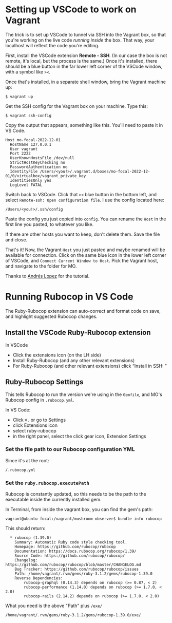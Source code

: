 Setting up VSCode to work on Vagrant
=========================================================

The trick is to set up VSCode to tunnel via SSH into the Vagrant box, so that you're working on the live code *running inside* the box. That way, your localhost will reflect the code you're editing.

First, install the VSCode extension **Remote - SSH**. (In our case the box is not remote, it's local, but the process is the same.) Once it's installed, there should be a blue button in the far lower left corner of the VSCode window, with a symbol like `><`.

Once that's installed, in a separate shell window, bring the Vagrant machine up:

    $ vagrant up

Get the SSH config for the Vagrant box on your machine. Type this:

    $ vagrant ssh-config

Copy the output that appears, something like this. You'll need to paste it in VS Code.

    Host mo-focal-2022-12-01
      HostName 127.0.0.1
      User vagrant
      Port 2222
      UserKnownHostsFile /dev/null
      StrictHostKeyChecking no
      PasswordAuthentication no
      IdentityFile /Users/<you!>/.vagrant.d/boxes/mo-focal-2022-12-01/0/virtualbox/vagrant_private_key
      IdentitiesOnly yes
      LogLevel FATAL

Switch back to VSCode. Click that `><` blue button in the bottom left, and select `Remote-ssh: Open configuration file`. I use the config located here:

    /Users/<you!>/.ssh/config

Paste the config you just copied into `config`. You can rename the `Host` in the first line you pasted, to whatever you like.

If there are other hosts you want to keep, don't delete them. Save the file and close.

That's it! Now, the Vagrant `Host` you just pasted and maybe renamed will be available for connection. Click on the same blue icon in the lower left corner of VSCode, and `Connect Current Window to Host`. Pick the Vagrant host, and navigate to the folder for MO.

Thanks to [Andrés Lopez](https://medium.com/@lopezgand/connect-visual-studio-code-with-vagrant-in-your-local-machine-24903fb4a9de) for the tutorial.

# Running Rubocop in VS Code #

The Ruby-Rubocop extension can auto-correct and format code on save, and highlight suggested Rubocop changes.

## Install the VSCode Ruby-Rubocop extension ##

In VSCode
- Click the extensions icon (on the LH side)
- Install Ruby-Rubocop (and any other relevant extensions)
- For Ruby-Rubocop (and other relevant extensions) click “Install in SSH: <host>”

## Ruby-Rubocop Settings ##

This tells Rubocop to run the version we're using in the `Gemfile`, and MO's Rubocop config in `.rubocop.yml`.

In VS Code:
- Click `⌘,` or go to Settings
- click Extensions icon
- select ruby-rubocop
- in the right panel, select the click gear icon, Extension Settings

### Set the file path to our Rubocop configuration YML ###
	
Since it's at the root:
	
```
/.rubocop.yml 
```
	
### Set the `ruby.rubocop.executePath` ###
    
Rubocop is constantly updated, so this needs to be the path to the executable inside the currently installed gem. 
	
In Terminal, from inside the vagrant box, you can find the gem's path:

```
vagrant@ubuntu-focal:/vagrant/mushroom-observer$ bundle info rubocop
```
	
This should return:
```
  * rubocop (1.39.0)
	Summary: Automatic Ruby code style checking tool.
	Homepage: https://github.com/rubocop/rubocop
	Documentation: https://docs.rubocop.org/rubocop/1.39/
	Source Code: https://github.com/rubocop/rubocop/
	Changelog: https://github.com/rubocop/rubocop/blob/master/CHANGELOG.md
	Bug Tracker: https://github.com/rubocop/rubocop/issues
	Path: /home/vagrant/.rvm/gems/ruby-3.1.2/gems/rubocop-1.39.0
	Reverse Dependencies: 
		rubocop-graphql (0.14.3) depends on rubocop (>= 0.87, < 2)
		rubocop-performance (1.14.0) depends on rubocop (>= 1.7.0, < 2.0)
		rubocop-rails (2.14.2) depends on rubocop (>= 1.7.0, < 2.0)
```
What you need is the above "Path" plus `/exe/`
									   
	/home/vagrant/.rvm/gems/ruby-3.1.2/gems/rubocop-1.39.0/exe/
